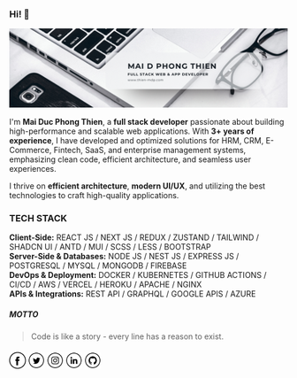 ### Hi! 👋

<img src="https://raw.githubusercontent.com/thienmdp/thienmdp/main/public/assets/banner.png" alt="Banner about Mai Duc Phong Thien">

I'm **Mai Duc Phong Thien**, a **full stack developer** passionate about building high-performance and scalable web applications. With **3+ years of experience**, I have developed and optimized solutions for HRM, CRM, E-Commerce, Fintech, SaaS, and enterprise management systems, emphasizing clean code, efficient architecture, and seamless user experiences.

I thrive on **efficient architecture**, **modern UI/UX**, and utilizing the best technologies to craft high-quality applications.

### TECH STACK

**Client-Side:** REACT JS / NEXT JS / REDUX / ZUSTAND / TAILWIND / SHADCN UI / ANTD / MUI / SCSS / LESS / BOOTSTRAP  
**Server-Side & Databases:** NODE JS / NEST JS / EXPRESS JS / POSTGRESQL / MYSQL / MONGODB / FIREBASE  
**DevOps & Deployment:** DOCKER / KUBERNETES / GITHUB ACTIONS / CI/CD / AWS / VERCEL / HEROKU / APACHE / NGINX  
**APIs & Integrations:** REST API / GRAPHQL / GOOGLE APIS / AZURE

##### MOTTO

> Code is like a story - every line has a reason to exist.

####

<a href="https://www.facebook.com/maidphongthien" target="_blank"><img src="https://raw.githubusercontent.com/thienmdp/thienmdp/main/public/assets/fb.png" alt="Facebook" width="30"></a>
<a href="https://twitter.com/thien_mdp" target="_blank"><img src="https://raw.githubusercontent.com/thienmdp/thienmdp/main/public/assets/tw.png" alt="Twitter" width="30"></a>
<a href="https://www.instagram.com/m.dpt_/" target="_blank"><img src="https://raw.githubusercontent.com/thienmdp/thienmdp/main/public/assets/ig.png" alt="Instagram" width="30"></a>
<a href="https://www.linkedin.com/in/thienmdp/" target="_blank"><img src="https://raw.githubusercontent.com/thienmdp/thienmdp/main/public/assets/in.png" alt="LinkedIn" width="30"></a>
<a href="https://github.com/thienmdp" target="_blank"><img src="https://raw.githubusercontent.com/thienmdp/thienmdp/main/public/assets/git.png" alt="GitHub" width="30"></a>
